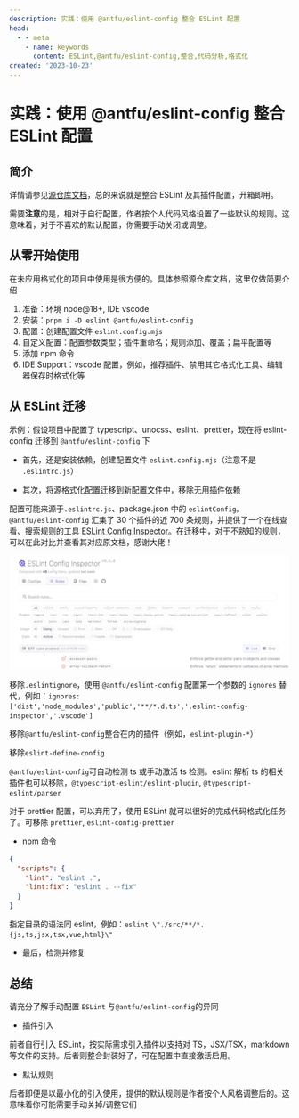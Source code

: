 ```yaml
---
description: 实践：使用 @antfu/eslint-config 整合 ESLint 配置
head:
  - - meta
    - name: keywords
      content: ESLint,@antfu/eslint-config,整合,代码分析,格式化
created: '2023-10-23'
---
```


# 实践：使用 @antfu/eslint-config 整合 ESLint 配置

## 简介

详情请参见[源仓库文档](https://github.com/antfu/eslint-config)，总的来说就是整合 ESLint 及其插件配置，开箱即用。

需要**注意**的是，相对于自行配置，作者按个人代码风格设置了一些默认的规则。这意味着，对于不喜欢的默认配置，你需要手动关闭或调整。

## 从零开始使用

在未应用格式化的项目中使用是很方便的。具体参照源仓库文档，这里仅做简要介绍

1. 准备：环境 node@18+, IDE vscode
2. 安装：`pnpm i -D eslint @antfu/eslint-config`
3. 配置：创建配置文件 `eslint.config.mjs`
4. 自定义配置：配置参数类型；插件重命名；规则添加、覆盖；扁平配置等
5. 添加 npm 命令
6. IDE Support：vscode 配置，例如，推荐插件、禁用其它格式化工具、编辑器保存时格式化等

## 从 ESLint 迁移

示例：假设项目中配置了 typescript、unocss、eslint、prettier，现在将 eslint-config 迁移到 `@antfu/eslint-config` 下

- 首先，还是安装依赖，创建配置文件 `eslint.config.mjs`（注意不是 `.eslintrc.js`）

- 其次，将源格式化配置迁移到新配置文件中，移除无用插件依赖

配置可能来源于`.eslintrc.js`、package.json 中的 `eslintConfig`。`@antfu/eslint-config` 汇集了 30 个插件的近 700 条规则，并提供了一个在线查看、搜索规则的工具 [ESLint Config Inspector](https://eslint-config.antfu.me/)。在迁移中，对于不熟知的规则，可以在此对比并查看其对应原文档，感谢大佬！

![ESLint Config Inspector](./assets/antfu-config-1.jpg)

移除`.eslintignore`，使用 `@antfu/eslint-config` 配置第一个参数的 `ignores` 替代，例如：`ignores: ['dist','node_modules','public','**/*.d.ts','.eslint-config-inspector','.vscode']`

移除`@antfu/eslint-config`整合在内的插件（例如，`eslint-plugin-*`）

移除`eslint-define-config`

`@antfu/eslint-config`可自动检测 ts 或手动激活 ts 检测。eslint 解析 ts 的相关插件也可以移除，`@typescript-eslint/eslint-plugin`, `@typescript-eslint/parser`

对于 prettier 配置，可以弃用了，使用 ESLint 就可以很好的完成代码格式化任务了。可移除 `prettier`, `eslint-config-prettier`

- npm 命令

```json
{
  "scripts": {
    "lint": "eslint .",
    "lint:fix": "eslint . --fix"
  }
}
```

指定目录的语法同 eslint，例如：`eslint \"./src/**/*.{js,ts,jsx,tsx,vue,html}\"`

- 最后，检测并修复

## 总结

请充分了解手动配置 `ESLint` 与`@antfu/eslint-config`的异同

- 插件引入

前者自行引入 ESLint，按实际需求引入插件以支持对 TS，JSX/TSX，markdown等文件的支持。后者则整合封装好了，可在配置中直接激活启用。

- 默认规则

后者即便是以最小化的引入使用，提供的默认规则是作者按个人风格调整后的。这意味着你可能需要手动关掉/调整它们
